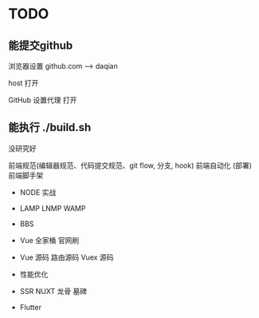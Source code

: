 # TODO

## 能提交github

浏览器设置 github.com --> daqian

host 打开

GitHub 设置代理 打开

## 能执行 ./build.sh

没研究好

前端规范(编辑器规范、代码提交规范、git flow, 分支, hook)
前端自动化 (部署)
前端脚手架

- NODE 实战

- LAMP LNMP WAMP

- BBS

- Vue 全家桶 官网刷

- Vue 源码 路由源码 Vuex 源码

- 性能优化

- SSR NUXT  龙骨 墓碑

- Flutter